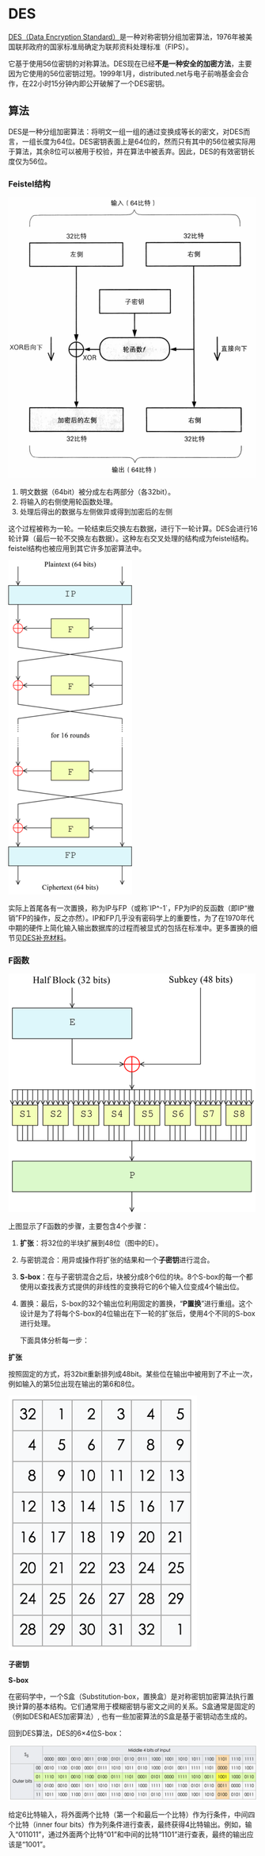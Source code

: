 # DES

[DES（Data Encryption Standard）](https://zh.wikipedia.org/wiki/%E8%B3%87%E6%96%99%E5%8A%A0%E5%AF%86%E6%A8%99%E6%BA%96)是一种对称密钥分组加密算法，1976年被美国联邦政府的国家标准局确定为联邦资料处理标准（FIPS）。

它基于使用56位密钥的对称算法。DES现在已经**不是一种安全的加密方法**，主要因为它使用的56位密钥过短。1999年1月，distributed.net与电子前哨基金会合作，在22小时15分钟内即公开破解了一个DES密钥。

## 算法

DES是一种分组加密算法：将明文一组一组的通过变换成等长的密文，对DES而言，一组长度为64位。DES密钥表面上是64位的，然而只有其中的56位被实际用于算法，其余8位可以被用于校验，并在算法中被丢弃。因此，DES的有效密钥长度仅为56位。

### Feistel结构

![](/assets/feistel-round.png)

1. 明文数据（64bit）被分成左右两部分（各32bit）。
2. 将输入的右侧使用轮函数处理。
3. 处理后得出的数据与左侧做异或得到加密后的左侧

这个过程被称为一轮。一轮结束后交换左右数据，进行下一轮计算。DES会进行16轮计算（最后一轮不交换左右数据）。这种左右交叉处理的结构成为feistel结构。feistel结构也被应用到其它许多加密算法中。

![](/assets/250px-DES-main-network.png)

实际上首尾各有一次置换，称为IP与FP（或称\`IP^-1\`，FP为IP的反函数（即IP“撤销”FP的操作，反之亦然）。IP和FP几乎没有密码学上的重要性，为了在1970年代中期的硬件上简化输入输出数据库的过程而被显式的包括在标准中。更多置换的细节见[DES补充材料](https://zh.wikipedia.org/wiki/DES%E8%A1%A5%E5%85%85%E6%9D%90%E6%96%99)。

### F函数

![](/assets/500px-DES-f-function.png)

上图显示了F函数的步骤，主要包含4个步骤：

1. **扩张**：将32位的半块扩展到48位（图中的E）。
2. 与密钥混合：用异或操作将扩张的结果和一个**子密钥**进行混合。
3. **S-box**：在与子密钥混合之后，块被分成8个6位的块。8个S-box的每一个都使用以查找表方式提供的非线性的变换将它的6个输入位变成4个输出位。
4. 置换：最后，S-box的32个输出位利用固定的置换，“**P置换**”进行重组。这个设计是为了将每个S-box的4位输出在下一轮的扩张后，使用4个不同的S-box进行处理。

   下面具体分析每一步：


**扩张**

按照固定的方式，将32bit重新排列成48bit。某些位在输出中被用到了不止一次，例如输入的第5位出现在输出的第6和8位。

![](/assets/e-function.png)

**子密钥**

**S-box**

在密码学中，一个S盒（Substitution-box，置换盒）是对称密钥加密算法执行置换计算的基本结构。它们通常用于模糊密钥与密文之间的关系。S盒通常是固定的（例如DES和AES加密算法）, 也有一些加密算法的S盒是基于密钥动态生成的。

回到DES算法，DES的6×4位S-box：

![](/assets/des-sbox.png)

给定6比特输入，将外面两个比特（第一个和最后一个比特）作为行条件，中间四个比特（inner four bits）作为列条件进行查表，最终获得4比特输出。例如，输入“011011”，通过外面两个比特“01”和中间的比特“1101”进行查表，最终的输出应该是“1001”。








